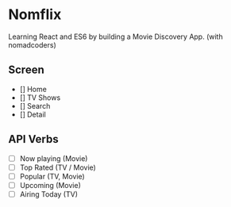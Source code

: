 # Nomflix

Learning React and ES6 by building a Movie Discovery App. (with nomadcoders)

## Screen

- [] Home
- [] TV Shows
- [] Search
- [] Detail

## API Verbs

- [ ] Now playing (Movie)
- [ ] Top Rated (TV / Movie)
- [ ] Popular (TV, Movie)
- [ ] Upcoming (Movie)
- [ ] Airing Today (TV)
